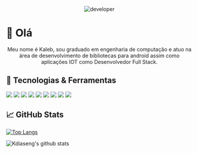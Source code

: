 <p align="center">
<img  src="https://gennegociosegestao.com.br/wp-content/uploads/2019/01/inteligencia-artificial-robo-770x313.jpg" alt="developer" style=>
</P>

# :wave: Olá

<p align="center">
	Meu nome é Kaleb, sou graduado em engenharia de computação e atuo na área de desenvolvimento de bibliotecas para android assim como aplicações IOT como Desenvolvedor Full Stack.
</P>

## 🔧 Tecnologias & Ferramentas

![](https://img.shields.io/badge/Editor-IntelliJ-informational?style=flat&logo=intelliJ-idea&Color=white&color=15d8bd)
![](https://img.shields.io/badge/Editor-Visual_Studio-informational?style=flat&logo=visual-studio-code&logoColor=white&color=15d8bd)
![](https://img.shields.io/badge/Editor-Android_Studio-informational?style=flat&logo=android-Studio&logoColor=white&color=15d8bd)
![](https://img.shields.io/badge/Tools-Microsoft_SQL_Server-informational?style=flat&logo=microsoft-sql-server&logoColor=white&color=15d8bd)
![](https://img.shields.io/badge/Tools-Angular_7-informational?style=flat&logo=angular&Color=white&color=15d8bd)
![](https://img.shields.io/badge/Code-Kotlin-informational?style=flat&logo=Kotlin&logoColor=white&color=15d8bd)
![](https://img.shields.io/badge/Code-Java-informational?style=flat&logo=Java&logoColor=white&color=15d8bd)
![](https://img.shields.io/badge/Code-C_Sharp-informational?style=flat&logo=c-sharp&logoColor=white&color=15d8bd)
![](https://img.shields.io/badge/Code-TypeScript-informational?style=flat&logo=typeScript&Color=white&color=15d8bd)


## &#x1f4c8; GitHub Stats

[![Top Langs](https://github-readme-stats.vercel.app/api/top-langs/?username=Kdiaseng&layout=compact)](https://github.com/Kdiaseng/github-readme-stats)

![Kdiaseng's github stats](https://github-readme-stats.vercel.app/api?username=Kdiaseng&theme=vue-dark&show_icons=true)
